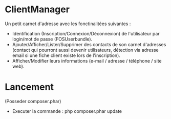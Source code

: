 ClientManager
=======

Un petit carnet d'adresse avec les fonctinalitées suivantes :
- Identification (Inscription/Connexion/Déconnexion) de l'utilisateur par login/mot de passe (FOSUserbundle).
- Ajouter/Afficher/Lister/Supprimer des contacts de son carnet d'adresses (contact qui pourront aussi devenir utilisateurs, détection via adresse email si une fiche client existe lors de l'inscription). 
- Afficher/Modifier leurs informations (e-mail / adresse / téléphone / site web).

Lancement
=======
(Posseder composer.phar)
- Executer la commande :
php composer.phar update